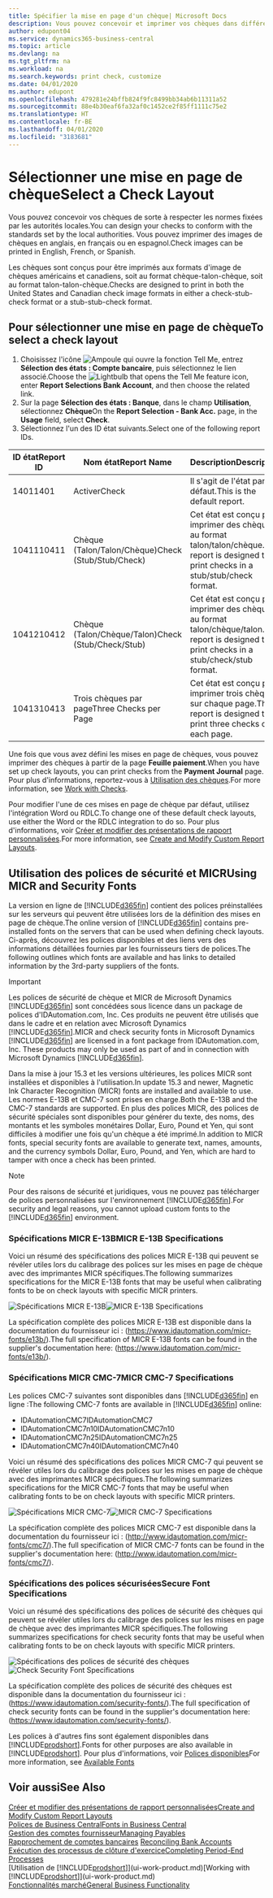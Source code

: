 ```yaml
---
title: Spécifier la mise en page d'un chèque| Microsoft Docs
description: Vous pouvez concevoir et imprimer vos chèques dans différents formats pour respecter des normes.
author: edupont04
ms.service: dynamics365-business-central
ms.topic: article
ms.devlang: na
ms.tgt_pltfrm: na
ms.workload: na
ms.search.keywords: print check, customize
ms.date: 04/01/2020
ms.author: edupont
ms.openlocfilehash: 479281e24bffb824f9fc8499bb34ab6b11311a52
ms.sourcegitcommit: 88e4b30eaf6fa32af0c1452ce2f85ff1111c75e2
ms.translationtype: HT
ms.contentlocale: fr-BE
ms.lasthandoff: 04/01/2020
ms.locfileid: "3183681"
---
```

# <a name="select-a-check-layout"></a><span data-ttu-id="773a4-103">Sélectionner une mise en page de chèque</span><span class="sxs-lookup"><span data-stu-id="773a4-103">Select a Check Layout</span></span>
<span data-ttu-id="773a4-104">Vous pouvez concevoir vos chèques de sorte à respecter les normes fixées par les autorités locales.</span><span class="sxs-lookup"><span data-stu-id="773a4-104">You can design your checks to conform with the standards set by the local authorities.</span></span> <span data-ttu-id="773a4-105">Vous pouvez imprimer des images de chèques en anglais, en français ou en espagnol.</span><span class="sxs-lookup"><span data-stu-id="773a4-105">Check images can be printed in English, French, or Spanish.</span></span>

<span data-ttu-id="773a4-106">Les chèques sont conçus pour être imprimés aux formats d'image de chèques américains et canadiens, soit au format chèque-talon-chèque, soit au format talon-talon-chèque.</span><span class="sxs-lookup"><span data-stu-id="773a4-106">Checks are designed to print in both the United States and Canadian check image formats in either a check-stub-check format or a stub-stub-check format.</span></span>

## <a name="to-select-a-check-layout"></a><span data-ttu-id="773a4-107">Pour sélectionner une mise en page de chèque</span><span class="sxs-lookup"><span data-stu-id="773a4-107">To select a check layout</span></span>
1. <span data-ttu-id="773a4-108">Choisissez l'icône ![Ampoule qui ouvre la fonction Tell Me](media/ui-search/search_small.png "Dites-moi ce que vous voulez faire"), entrez **Sélection des états : Compte bancaire**, puis sélectionnez le lien associé.</span><span class="sxs-lookup"><span data-stu-id="773a4-108">Choose the ![Lightbulb that opens the Tell Me feature](media/ui-search/search_small.png "Tell me what you want to do") icon, enter **Report Selections Bank Account**, and then choose the related link.</span></span>
2. <span data-ttu-id="773a4-109">Sur la page **Sélection des états : Banque**, dans le champ **Utilisation**, sélectionnez **Chèque**</span><span class="sxs-lookup"><span data-stu-id="773a4-109">On the **Report Selection - Bank Acc.** page, in the **Usage** field, select **Check**.</span></span>
3. <span data-ttu-id="773a4-110">Sélectionnez l'un des ID état suivants.</span><span class="sxs-lookup"><span data-stu-id="773a4-110">Select one of the following report IDs.</span></span>

| <span data-ttu-id="773a4-111">ID état</span><span class="sxs-lookup"><span data-stu-id="773a4-111">Report ID</span></span> | <span data-ttu-id="773a4-112">Nom état</span><span class="sxs-lookup"><span data-stu-id="773a4-112">Report Name</span></span> | <span data-ttu-id="773a4-113">Description</span><span class="sxs-lookup"><span data-stu-id="773a4-113">Description</span></span> |
| --- | --- | --- |
| <span data-ttu-id="773a4-114">1401</span><span class="sxs-lookup"><span data-stu-id="773a4-114">1401</span></span> |<span data-ttu-id="773a4-115">Activer</span><span class="sxs-lookup"><span data-stu-id="773a4-115">Check</span></span> |<span data-ttu-id="773a4-116">Il s'agit de l'état par défaut.</span><span class="sxs-lookup"><span data-stu-id="773a4-116">This is the default report.</span></span> |
| <span data-ttu-id="773a4-117">10411</span><span class="sxs-lookup"><span data-stu-id="773a4-117">10411</span></span> |<span data-ttu-id="773a4-118">Chèque (Talon/Talon/Chèque)</span><span class="sxs-lookup"><span data-stu-id="773a4-118">Check (Stub/Stub/Check)</span></span> |<span data-ttu-id="773a4-119">Cet état est conçu pour imprimer des chèques au format talon/talon/chèque.</span><span class="sxs-lookup"><span data-stu-id="773a4-119">This report is designed to print checks in a stub/stub/check format.</span></span> |
| <span data-ttu-id="773a4-120">10412</span><span class="sxs-lookup"><span data-stu-id="773a4-120">10412</span></span> |<span data-ttu-id="773a4-121">Chèque (Talon/Chèque/Talon)</span><span class="sxs-lookup"><span data-stu-id="773a4-121">Check (Stub/Check/Stub)</span></span> |<span data-ttu-id="773a4-122">Cet état est conçu pour imprimer des chèques au format talon/chèque/talon.</span><span class="sxs-lookup"><span data-stu-id="773a4-122">This report is designed to print checks in a stub/check/stub format.</span></span> |
| <span data-ttu-id="773a4-123">10413</span><span class="sxs-lookup"><span data-stu-id="773a4-123">10413</span></span> |<span data-ttu-id="773a4-124">Trois chèques par page</span><span class="sxs-lookup"><span data-stu-id="773a4-124">Three Checks per Page</span></span> |<span data-ttu-id="773a4-125">Cet état est conçu pour imprimer trois chèques sur chaque page.</span><span class="sxs-lookup"><span data-stu-id="773a4-125">This report is designed to print three checks on each page.</span></span> |

<span data-ttu-id="773a4-126">Une fois que vous avez défini les mises en page de chèques, vous pouvez imprimer des chèques à partir de la page **Feuille paiement**.</span><span class="sxs-lookup"><span data-stu-id="773a4-126">When you have set up check layouts, you can print checks from the **Payment Journal** page.</span></span> <span data-ttu-id="773a4-127">Pour plus d'informations, reportez-vous à [Utilisation des chèques](payables-how-work-checks.md).</span><span class="sxs-lookup"><span data-stu-id="773a4-127">For more information, see [Work with Checks](payables-how-work-checks.md).</span></span>

<span data-ttu-id="773a4-128">Pour modifier l'une de ces mises en page de chèque par défaut, utilisez l'intégration Word ou RDLC.</span><span class="sxs-lookup"><span data-stu-id="773a4-128">To change one of these default check layouts, use either the Word or the RDLC integration to do so.</span></span> <span data-ttu-id="773a4-129">Pour plus d'informations, voir [Créer et modifier des présentations de rapport personnalisées](ui-how-create-custom-report-layout.md).</span><span class="sxs-lookup"><span data-stu-id="773a4-129">For more information, see [Create and Modify Custom Report Layouts](ui-how-create-custom-report-layout.md).</span></span>

## <a name="using-micr-and-security-fonts"></a><span data-ttu-id="773a4-130">Utilisation des polices de sécurité et MICR</span><span class="sxs-lookup"><span data-stu-id="773a4-130">Using MICR and Security Fonts</span></span>
<span data-ttu-id="773a4-131">La version en ligne de [!INCLUDE[d365fin](includes/d365fin_md.md)] contient des polices préinstallées sur les serveurs qui peuvent être utilisées lors de la définition des mises en page de chèque.</span><span class="sxs-lookup"><span data-stu-id="773a4-131">The online version of [!INCLUDE[d365fin](includes/d365fin_md.md)] contains pre-installed fonts on the servers that can be used when defining check layouts.</span></span> <span data-ttu-id="773a4-132">Ci-après, découvrez les polices disponibles et des liens vers des informations détaillées fournies par les fournisseurs tiers de polices.</span><span class="sxs-lookup"><span data-stu-id="773a4-132">The following outlines which fonts are available and has links to detailed information by the 3rd-party suppliers of the fonts.</span></span>

> [!Important]
> <span data-ttu-id="773a4-133">Les polices de sécurité de chèque et MICR de Microsoft Dynamics [!INCLUDE[d365fin](includes/d365fin_md.md)] sont concédées sous licence dans un package de polices d'IDAutomation.com, Inc. Ces produits ne peuvent être utilisés que dans le cadre et en relation avec Microsoft Dynamics [!INCLUDE[d365fin](includes/d365fin_md.md)].</span><span class="sxs-lookup"><span data-stu-id="773a4-133">MICR and check security fonts in Microsoft Dynamics [!INCLUDE[d365fin](includes/d365fin_md.md)] are licensed in a font package from IDAutomation.com, Inc. These products may only be used as part of and in connection with Microsoft Dynamics [!INCLUDE[d365fin](includes/d365fin_md.md)].</span></span>

<span data-ttu-id="773a4-134">Dans la mise à jour 15.3 et les versions ultérieures, les polices MICR sont installées et disponibles à l'utilisation.</span><span class="sxs-lookup"><span data-stu-id="773a4-134">In update 15.3 and newer, Magnetic Ink Character Recognition (MICR) fonts are installed and available to use.</span></span> <span data-ttu-id="773a4-135">Les normes E-13B et CMC-7 sont prises en charge.</span><span class="sxs-lookup"><span data-stu-id="773a4-135">Both the E-13B and the CMC-7 standards are supported.</span></span> <span data-ttu-id="773a4-136">En plus des polices MICR, des polices de sécurité spéciales sont disponibles pour générer du texte, des noms, des montants et les symboles monétaires Dollar, Euro, Pound et Yen, qui sont difficiles à modifier une fois qu'un chèque a été imprimé.</span><span class="sxs-lookup"><span data-stu-id="773a4-136">In addition to MICR fonts, special security fonts are available to generate text, names, amounts, and the currency symbols Dollar, Euro, Pound, and Yen, which are hard to tamper with once a check has been printed.</span></span>

> [!NOTE]
> <span data-ttu-id="773a4-137">Pour des raisons de sécurité et juridiques, vous ne pouvez pas télécharger de polices personnalisées sur l'environnement [!INCLUDE[d365fin](includes/d365fin_md.md)].</span><span class="sxs-lookup"><span data-stu-id="773a4-137">For security and legal reasons, you cannot upload custom fonts to the [!INCLUDE[d365fin](includes/d365fin_md.md)] environment.</span></span>

### <a name="micr-e-13b-specifications"></a><span data-ttu-id="773a4-138">Spécifications MICR E-13B</span><span class="sxs-lookup"><span data-stu-id="773a4-138">MICR E-13B Specifications</span></span>
<span data-ttu-id="773a4-139">Voici un résumé des spécifications des polices MICR E-13B qui peuvent se révéler utiles lors du calibrage des polices sur les mises en page de chèque avec des imprimantes MICR spécifiques.</span><span class="sxs-lookup"><span data-stu-id="773a4-139">The following summarizes specifications for the MICR E-13B fonts that may be useful when calibrating fonts to be on check layouts with specific MICR printers.</span></span>

<span data-ttu-id="773a4-140">![Spécifications MICR E-13B](media/font_MICR_E-13B_Specifications.png "Spécifications MICR E-13B")</span><span class="sxs-lookup"><span data-stu-id="773a4-140">![MICR E-13B Specifications](media/font_MICR_E-13B_Specifications.png "MICR E-13B Specifications")</span></span>

<span data-ttu-id="773a4-141">La spécification complète des polices MICR E-13B est disponible dans la documentation du fournisseur ici : (https://www.idautomation.com/micr-fonts/e13b/).</span><span class="sxs-lookup"><span data-stu-id="773a4-141">The full specification of MICR E-13B fonts can be found in the supplier's documentation here: (https://www.idautomation.com/micr-fonts/e13b/).</span></span>

### <a name="micr-cmc-7-specifications"></a><span data-ttu-id="773a4-142">Spécifications MICR CMC-7</span><span class="sxs-lookup"><span data-stu-id="773a4-142">MICR CMC-7 Specifications</span></span>
<span data-ttu-id="773a4-143">Les polices CMC-7 suivantes sont disponibles dans [!INCLUDE[d365fin](includes/d365fin_md.md)] en ligne :</span><span class="sxs-lookup"><span data-stu-id="773a4-143">The following CMC-7 fonts are available in [!INCLUDE[d365fin](includes/d365fin_md.md)] online:</span></span>

- <span data-ttu-id="773a4-144">IDAutomationCMC7</span><span class="sxs-lookup"><span data-stu-id="773a4-144">IDAutomationCMC7</span></span>
- <span data-ttu-id="773a4-145">IDAutomationCMC7n10</span><span class="sxs-lookup"><span data-stu-id="773a4-145">IDAutomationCMC7n10</span></span>
- <span data-ttu-id="773a4-146">IDAutomationCMC7n25</span><span class="sxs-lookup"><span data-stu-id="773a4-146">IDAutomationCMC7n25</span></span>
-   <span data-ttu-id="773a4-147">IDAutomationCMC7n40</span><span class="sxs-lookup"><span data-stu-id="773a4-147">IDAutomationCMC7n40</span></span>

<span data-ttu-id="773a4-148">Voici un résumé des spécifications des polices MICR CMC-7 qui peuvent se révéler utiles lors du calibrage des polices sur les mises en page de chèque avec des imprimantes MICR spécifiques.</span><span class="sxs-lookup"><span data-stu-id="773a4-148">The following summarizes specifications for the MICR CMC-7 fonts that may be useful when calibrating fonts to be on check layouts with specific MICR printers.</span></span>

<span data-ttu-id="773a4-149">![Spécifications MICR CMC-7](media/font_MICR_CMC-7_Specifications.png "Spécifications MICR CMC-7")</span><span class="sxs-lookup"><span data-stu-id="773a4-149">![MICR CMC-7 Specifications](media/font_MICR_CMC-7_Specifications.png "MICR CMC-7 Specifications")</span></span>

<span data-ttu-id="773a4-150">La spécification complète des polices MICR CMC-7 est disponible dans la documentation du fournisseur ici : (http://www.idautomation.com/micr-fonts/cmc7/).</span><span class="sxs-lookup"><span data-stu-id="773a4-150">The full specification of MICR CMC-7 fonts can be found in the supplier's documentation here: (http://www.idautomation.com/micr-fonts/cmc7/).</span></span>

### <a name="secure-font-specifications"></a><span data-ttu-id="773a4-151">Spécifications des polices sécurisées</span><span class="sxs-lookup"><span data-stu-id="773a4-151">Secure Font Specifications</span></span>
<span data-ttu-id="773a4-152">Voici un résumé des spécifications des polices de sécurité des chèques qui peuvent se révéler utiles lors du calibrage des polices sur les mises en page de chèque avec des imprimantes MICR spécifiques.</span><span class="sxs-lookup"><span data-stu-id="773a4-152">The following summarizes specifications for check security fonts that may be useful when calibrating fonts to be on check layouts with specific MICR printers.</span></span>

<span data-ttu-id="773a4-153">![Spécifications des polices de sécurité des chèques](media/font_check-security-font_Specifications.png "Spécifications des polices de sécurité des chèques")</span><span class="sxs-lookup"><span data-stu-id="773a4-153">![Check Security Font Specifications](media/font_check-security-font_Specifications.png "Check Security Font Specifications")</span></span>

<span data-ttu-id="773a4-154">La spécification complète des polices de sécurité des chèques est disponible dans la documentation du fournisseur ici : (https://www.idautomation.com/security-fonts/).</span><span class="sxs-lookup"><span data-stu-id="773a4-154">The full specification of check security fonts can be found in the supplier's documentation here: (https://www.idautomation.com/security-fonts/).</span></span>

<span data-ttu-id="773a4-155">Les polices à d'autres fins sont également disponibles dans [!INCLUDE[prodshort](includes/prodshort.md)].</span><span class="sxs-lookup"><span data-stu-id="773a4-155">Fonts for other purposes are also available in [!INCLUDE[prodshort](includes/prodshort.md)].</span></span> <span data-ttu-id="773a4-156">Pour plus d'informations, voir [Polices disponibles](ui-fonts.md)</span><span class="sxs-lookup"><span data-stu-id="773a4-156">For more information, see [Available Fonts](ui-fonts.md)</span></span>

## <a name="see-also"></a><span data-ttu-id="773a4-157">Voir aussi</span><span class="sxs-lookup"><span data-stu-id="773a4-157">See Also</span></span>
[<span data-ttu-id="773a4-158">Créer et modifier des présentations de rapport personnalisées</span><span class="sxs-lookup"><span data-stu-id="773a4-158">Create and Modify Custom Report Layouts</span></span>](ui-how-create-custom-report-layout.md)  
[<span data-ttu-id="773a4-159">Polices de Business Central</span><span class="sxs-lookup"><span data-stu-id="773a4-159">Fonts in Business Central</span></span>](ui-fonts.md)  
[<span data-ttu-id="773a4-160">Gestion des comptes fournisseur</span><span class="sxs-lookup"><span data-stu-id="773a4-160">Managing Payables</span></span>](payables-manage-payables.md)  
<span data-ttu-id="773a4-161">[Rapprochement de comptes bancaires](bank-manage-bank-accounts.md) </span><span class="sxs-lookup"><span data-stu-id="773a4-161">[Reconciling Bank Accounts](bank-manage-bank-accounts.md) </span></span>  
[<span data-ttu-id="773a4-162">Exécution des processus de clôture d'exercice</span><span class="sxs-lookup"><span data-stu-id="773a4-162">Completing Period-End Processes</span></span>](year-how-complete-period-end-processes.md)  
<span data-ttu-id="773a4-163">[Utilisation de [!INCLUDE[prodshort](includes/prodshort.md)]](ui-work-product.md)</span><span class="sxs-lookup"><span data-stu-id="773a4-163">[Working with [!INCLUDE[prodshort](includes/prodshort.md)]](ui-work-product.md)</span></span>  
[<span data-ttu-id="773a4-164">Fonctionnalités marché</span><span class="sxs-lookup"><span data-stu-id="773a4-164">General Business Functionality</span></span>](ui-across-business-areas.md)
